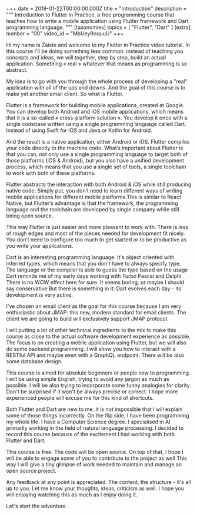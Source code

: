 +++
date = 2019-01-22T00:00:00.000Z
title = "Introduction"
description = """
Introduction to Flutter in Practice, a free programming course that teaches how to write a mobile application using Flutter framework and Dart programming language.
"""
[taxonomies]
topics = [ "Flutter", "Dart" ]
[extra]
number = "00"
video_id = "MbUey9oquuU"
+++

Hi my name is Zaiste and welcome to my Flutter in Practice video tutorial. In
this course I'll be doing something less common: instead of teaching you
concepts and ideas, we will together, step by step, build an actual application.
Something « real » whatever that means as programming is so abstract.

My idea is to go with you through the whole process of developing a "real"
application with all of the ups and downs. And the goal of this course is to
make yet another email client. So what is Flutter.

Flutter is a framework for building mobile applications, created at Google. You
can develop both Android and iOS mobile applications, which means that it is a
so-called « cross-platform solution ». You develop it once with a single
codebase written using a single programming language called Dart. Instead of
using Swift for iOS and Java or Kotlin for Android.

And the result is a native application, either Android or iOS. Flutter compiles
your code directly to the machine code. What’s important about Flutter is that
you can, not only use a single programming language to target both of those
platforms (iOS & Android), but you also have a unified development process,
which means that you use a single set of tools, a single toolchain to work with
both of these platforms.

Flutter abstracts the interaction with both Android & iOS while still producing
native code. Simply put, you don’t need to learn different ways of writing
mobile applications for different mobile platforms.This is similar to React
Native, but Flutter’s advantage is that the framework, the programming language
and the toolchain are developed by single company while still being open source.

This way Flutter is just easier and more pleasant to work with. There is less of
rough edges and most of the pieces needed for development fit nicely. You don’t
need to configure too much to get started or to be productive as you write your
applications.

Dart is an interesting programming language. It's object oriented with inferred
types, which means that you don't have to always specify type. The language or
the compiler is able to guess the type based on the usage Dart reminds me of my
early days working with Turbo Pascal and Delphi. There is no WOW effect here for
sure. It seems boring, or maybe I should say conservative But there is something
in it: Dart evolves each day - its development is very active.

I've chosen an email client as the goal for this course because I am very
enthusiastic about JMAP: this new, modern standard for email clients. The client
we are going to build will exclusively support JMAP protocol.

I will putting a lot of other technical ingredients to the mix to make this
course as close to the actual software development experience as possible. The
focus is on creating a mobile application using Flutter, but we will also do
some backend programming. I will show you how to interact with a RESTful API and
maybe even with a GraphQL endpoint. There will be also some database design.

This course is aimed for absolute beginners or people new to programming. I will
be using simple English, trying to avoid any jargon as much as possible. I will
be also trying to incorporate some funny analogies for clarity. Don't be
surprised if it won't be always precise or correct. I hope more experienced
people will excuse me for this kind of shortcuts.

Both Flutter and Dart are new to me. It is not impossible that I will explain
some of those things incorrectly. On the flip side, I have been programming my
whole life. I have a Computer Science degree. I specialised in AI primarily
working in the field of natural language processing. I decided to record this
course because of the excitement I had working with both Flutter and Dart.

This course is free. The code will be open source. On top of that, I hope I will
be able to engage some of you to contribute to the project as well This way I
will give a tiny glimpse of work needed to maintain and manage an open source
project.

Any feedback at any point is appreciated. The content, the structure - it's all
up to you. Let me know your thoughts, ideas, criticism as well. I hope you will
enjoying watching this as much as I enjoy doing it.

Let's start the adventure.


